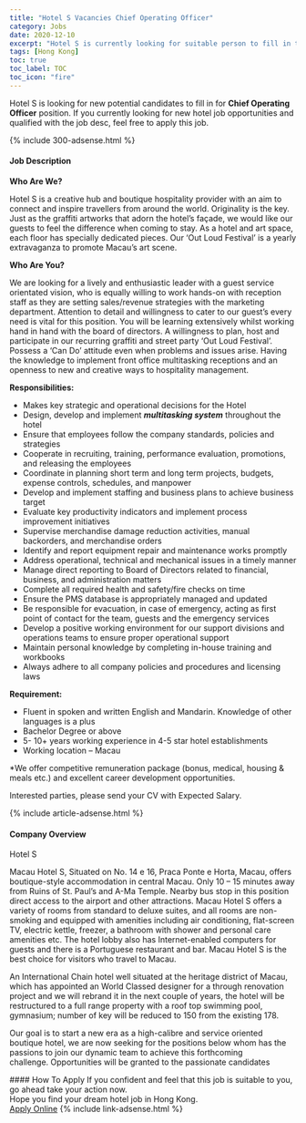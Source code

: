 ```yaml
---
title: "Hotel S Vacancies Chief Operating Officer" 
category: Jobs 
date: 2020-12-10 
excerpt: "Hotel S is currently looking for suitable person to fill in the Chief Operating Officer which positioned at Hong Kong" 
tags: [Hong Kong] 
toc: true 
toc_label: TOC 
toc_icon: "fire" 
--- 
```


<p>Hotel S is looking for new potential candidates to fill in for <b>Chief Operating Officer</b> position. If you currently looking for new hotel job opportunities and qualified with the job desc, feel free to apply this job.
</p>{% include 300-adsense.html %} 
<div><div><div><h4>Job Description</h4></div></div><div><div><span><div><p><strong>Who Are We?</strong></p><p>Hotel S is a creative hub and boutique hospitality provider with an aim to connect and inspire travellers from around the world. Originality is the key. Just as the graffiti artworks that adorn the hotel&#8217;s fa&#231;ade, we would like our guests to feel the difference when coming to stay. As a hotel and art space, each floor has specially dedicated pieces. Our &#8216;Out Loud Festival&#8217; is a yearly extravaganza to promote Macau&#8217;s art scene.</p><p><strong>Who Are You?</strong></p><p>We are looking for a lively and enthusiastic leader with a guest service orientated vision, who is equally willing to work hands-on with reception staff as they are setting sales/revenue strategies with the marketing department. Attention to detail and willingness to cater to our guest&#8217;s every need is vital for this position. You will be learning extensively whilst working hand in hand with the board of directors. A willingness to plan, host and participate in our recurring graffiti and street party &#8216;Out Loud Festival&#8217;. Possess a &#8216;Can Do&#8217; attitude even when problems and issues arise. Having the knowledge to implement front office multitasking receptions and an openness to new and creative ways to hospitality management.</p><p><strong>Responsibilities:</strong></p><ul><li>Makes key strategic and operational decisions for the Hotel</li><li>Design, develop and implement <strong><em>multitasking system</em></strong> throughout the hotel</li><li>Ensure that employees follow the company standards, policies and strategies</li><li>Cooperate in recruiting, training, performance evaluation, promotions, and releasing the employees</li><li>Coordinate in planning short term and long term projects, budgets, expense controls, schedules, and manpower</li><li>Develop and implement staffing and business plans to achieve business target</li><li>Evaluate key productivity indicators and implement process improvement initiatives</li><li>Supervise merchandise damage reduction activities, manual backorders, and merchandise orders</li><li>Identify and report equipment repair and maintenance works promptly</li><li>Address operational, technical and mechanical issues in a timely manner</li><li>Manage direct reporting to Board of Directors related to financial, business, and administration matters</li><li>Complete all required health and safety/fire checks on time</li><li>Ensure the PMS database is appropriately managed and updated</li><li>Be responsible for evacuation, in case of emergency, acting as first point of contact for the team, guests and the emergency services</li><li>Develop a positive working environment for our support divisions and operations teams to ensure proper operational support</li><li>Maintain personal knowledge by completing in-house training and workbooks</li><li>Always adhere to all company policies and procedures and licensing laws</li></ul><p><strong>Requirement:</strong></p><ul><li>Fluent in spoken and written English and Mandarin. Knowledge of other languages is a plus</li><li>Bachelor Degree or above</li><li>5- 10+ years working experience in 4-5 star hotel establishments</li><li>Working location &#8211; Macau</li></ul><p>*We offer competitive remuneration package (bonus, medical, housing &amp; meals etc.) and excellent career development opportunities.</p><p>Interested parties, please send your CV with Expected Salary.</p></div></span></div></div></div> 
{% include article-adsense.html %} 
<div><div><div><h4>Company Overview</h4></div></div><div><div><span><div><p>Hotel S</p><p>Macau Hotel S, Situated on No. 14 e 16, Praca Ponte e Horta, Macau, offers boutique-style accommodation in central Macau. Only 10 &#8211; 15 minutes away from Ruins of St. Paul&#8217;s and A-Ma Temple. Nearby bus stop in this position direct access to the airport and other attractions. Macau Hotel S offers a variety of rooms from standard to deluxe suites, and all rooms are non-smoking and equipped with amenities including air conditioning, flat-screen TV, electric kettle, freezer, a bathroom with shower and personal care amenities etc. The hotel lobby also has Internet-enabled computers for guests and there is a Portuguese restaurant and bar. Macau Hotel S is the best choice for visitors who travel to Macau.</p><p>An International Chain hotel well situated at the heritage district of Macau, which has appointed an World Classed designer for a through renovation project and we will rebrand it in the next couple of years, the hotel will be restructured to a full range property with a roof top swimming pool, gymnasium; number of key will be reduced to 150 from the existing 178.&#160;</p><p>Our goal is to start a new era as a high-calibre and service oriented boutique hotel, we are now seeking for the positions below whom has the passions to join our dynamic team to achieve this forthcoming challenge.&#160;Opportunities will be granted to the passionate candidates</p></div></span></div></div></div> 
#### How To Apply 
If you confident and feel that this job is suitable to you, go ahead take your action now. <br/> 
Hope you find your dream hotel job in Hong Kong. <br/> 
<a href="https://www.jobstreet.com.my/en/job/chief-operating-officer-4440666?jobId=jobstreet-my-job-4440666&sectionRank=9&token=0~0f99dfaf-f638-4af0-8297-74209495fd2f&fr=SRP%20View%20In%20New%20Ta" class="btn btn--info" target="_blank" rel="nofollow noopenner">Apply Online</a> 
{% include link-adsense.html %} 